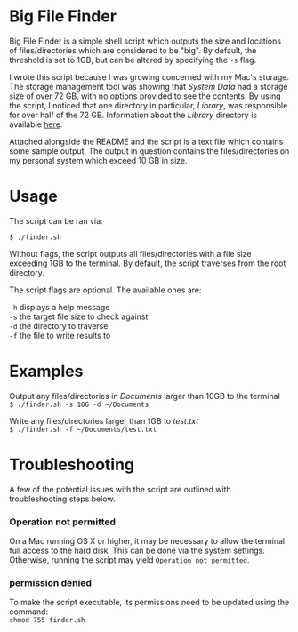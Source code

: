 # Big File Finder
Big File Finder is a simple shell script which outputs the size and locations of files/directories which are considered to be "big". By default, the threshold is set to 1GB, but can be altered by specifying the `-s` flag.

I wrote this script because I was growing concerned with my Mac's storage. The storage management tool was showing that *System Data* had a storage size of over 72 GB, with no options provided to see the contents. By using the script, I noticed that one directory in particular, *Library*, was responsible for over half of the 72 GB. Information about the *Library* directory is available <a href="https://www.macrumors.com/how-to/reveal-library-folder-in-macos/">here</a>.

Attached alongside the README and the script is a text file which contains some sample output. The output in question contains the files/directories on my personal system which exceed 10 GB in size.

# Usage
The script can be ran via:

`$ ./finder.sh`

Without flags, the script outputs all files/directories with a file size exceeding 1GB to the terminal. By default, the script traverses from the root directory.

The script flags are optional. The available ones are:

`-h` displays a help message <br />
`-s` the target file size to check against <br />
`-d` the directory to traverse <br />
`-f` the file to write results to

# Examples

Output any files/directories in *Documents* larger than 10GB to the terminal <br />
`
$ ./finder.sh -s 10G -d ~/Documents
`

Write any files/directories larger than 1GB to *test.txt* <br />
`
$ ./finder.sh -f ~/Documents/test.txt
`

# Troubleshooting
A few of the potential issues with the script are outlined with troubleshooting steps below.

### Operation not permitted
On a Mac running OS X or higher, it may be necessary to allow the terminal full access to the hard disk. This can be done via the system settings. Otherwise, running the script may yield `Operation not permitted`.

### permission denied
To make the script executable, its permissions need to be updated using the command: <br />
`chmod 755 finder.sh`
